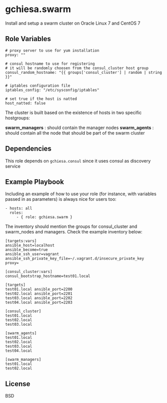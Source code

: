 gchiesa.swarm
=============

Install and setup a swarm cluster on Oracle Linux 7 and CentOS 7

Role Variables
--------------
```
# proxy server to use for yum installation
proxy: ""

# consul hostname to use for registering
# it will be randomly choosen from the consul_cluster host group
consul_random_hostname: "{{ groups['consul_cluster'] | random | string }}"

# iptables configuration file
iptables_config: "/etc/sysconfig/iptables"

# set true if the host is natted
host_natted: false
```
The cluster is built based on the existence of hosts in two specific hostgroups:

__swarm_managers__ : should contain the manager nodes
__swarm_agents__ : should contain all the node that should be part of the swarm cluster

Dependencies
------------

This role depends on ```gchiesa.consul``` since it uses consul as discovery service

Example Playbook
----------------

Including an example of how to use your role (for instance, with variables passed in as parameters) is always nice for users too:

    - hosts: all
      roles:
         - { role: gchiesa.swarm }

The inventory should mention the groups for consul_cluster and swarm_nodes and managers. Check the example inventory below:

```
[targets:vars]
ansible_host=localhost
ansible_become=true
ansible_ssh_user=vagrant
ansible_ssh_private_key_file=~/.vagrant.d/insecure_private_key
proxy=

[consul_cluster:vars]
consul_bootstrap_hostname=test01.local

[targets]
test01.local ansible_port=2200
test02.local ansible_port=2201
test03.local ansible_port=2202
test04.local ansible_port=2203  

[consul_cluster]
test01.local
test02.local
test03.local

[swarm_agents]
test01.local
test02.local
test03.local
test04.local

[swarm_managers]
test01.local
test02.local
```

License
-------

BSD
